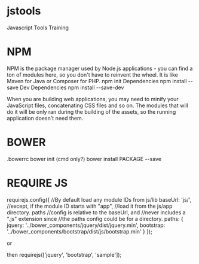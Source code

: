 # jstools
Javascript Tools Training


# NPM

NPM is the package manager used by Node.js applications - you can find a ton of modules here, so you don't have to reinvent the wheel. It is like Maven for Java or Composer for PHP.
npm init
Dependencies
npm install --save
Dev Dependencies
npm install --save-dev

When you are building web applications, you may need to minify your JavaScript files, concatenating CSS files and so on. The modules that will do it will be only ran during the building of the assets, so the running application doesn't need them.

# BOWER

.bowerrc
bower init (cmd only?)
bower install PACKAGE --save


# REQUIRE JS

requirejs.config({
    //By default load any module IDs from js/lib
    baseUrl: 'js/',
    //except, if the module ID starts with "app",
    //load it from the js/app directory. paths
    //config is relative to the baseUrl, and
    //never includes a ".js" extension since
    //the paths config could be for a directory.
    paths: {
        jquery: '../bower_components/jquery/dist/jquery.min',
        bootstrap: '../bower_components/bootstrap/dist/js/bootstrap.min'
    }
});

<script data-main="js/app.js" src="bower_components/requirejs/require.js"></script>
or
<script src="bower_components/requirejs/require.js"></script>
<script src="js/app.js"></script>

then
	  requirejs(['jquery', 'bootstrap', 'sample']);
